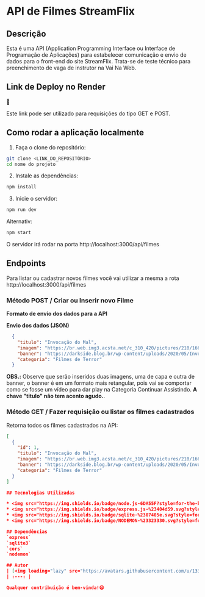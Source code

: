 # API de Filmes StreamFlix

## Descrição

Esta é uma API (Application Programming Interface ou Interface de Programação de Aplicações) para estabelecer comunicação e envio de dados para o front-end do site StreamFlix. Trata-se de teste técnico para preenchimento de vaga de instrutor na Vai Na Web.

## Link de Deploy no Render

:link: <a href="https://api-streamflix.onrender.com/api/filmes" target="_blank"></a>

Este link pode ser utilizado para requisições do tipo GET e POST.

## Como rodar a aplicação localmente

1. Faça o clone do repositório:
```bash
git clone <LINK_DO_REPOSITÓRIO>
cd nome do projeto
```

2. Instale as dependências:
```bash
npm install
```

3. Inicie o servidor:
```bash
npm run dev
```
Alternativ:

```bash
npm start
```

O servidor irá rodar na porta http://localhost:3000/api/filmes

## Endpoints

Para listar ou cadastrar novos filmes você vai utilizar a mesma a rota http://localhost:3000/api/filmes

### Método POST / Criar ou Inserir novo Filme

**Formato de envio dos dados para a API**

**Envio dos dados (JSON)**

```json
  {
    "titulo": "Invocação do Mal",
    "imagem": "https://br.web.img3.acsta.net/c_310_420/pictures/210/166/21016629_2013062820083878.jpg",
    "banner": "https://darkside.blog.br/wp-content/uploads/2020/05/Invocacao-do-mal.jpeg",
    "categoria": "Filmes de Terror"
  }
```

**OBS.:** Observe que serão inseridos duas imagens, uma de capa e outra de banner, o banner é em um formato mais retangular, pois vai se comportar como se fosse um vídeo para dar play na Categoria Continuar Assistindo. **A chave "titulo" não tem acento agudo.**.

### Método GET / Fazer requisição ou listar os filmes cadastrados

Retorna todos os filmes cadastrados na API:

```json
[
  {
    "id": 1,
    "titulo": "Invocação do Mal",
    "imagem": "https://br.web.img3.acsta.net/c_310_420/pictures/210/166/21016629_2013062820083878.jpg",
    "banner": "https://darkside.blog.br/wp-content/uploads/2020/05/Invocacao-do-mal.jpeg",
    "categoria": "Filmes de Terror"
  }
]

## Tecnologias Utilizadas

* <img src="https://img.shields.io/badge/node.js-6DA55F?style=for-the-badge&logo=node.js&logoColor=white" alt="Node.js">
* <img src="https://img.shields.io/badge/express.js-%23404d59.svg?style=for-the-badge&logo=express&logoColor=%2361DAFB" alt="Express">
* <img src="https://img.shields.io/badge/sqlite-%2307405e.svg?style=for-the-badge&logo=sqlite&logoColor=white" alt="Sqlite3">
* <img src="https://img.shields.io/badge/NODEMON-%23323330.svg?style=for-the-badge&logo=nodemon&logoColor=%BBDEAD" alt="Nodemon">

## Dependências 
`express`
`sqlite3`
`cors`
`nodemon`

## Autor
| [<img loading="lazy" src="https://avatars.githubusercontent.com/u/133176621?v=4" width=115><br><sub text-decoration="none">Jeferson Santos</sub>](https://github.com/jefersonssant) |
| :---: |

Qualquer contribuição é bem-vinda!😄